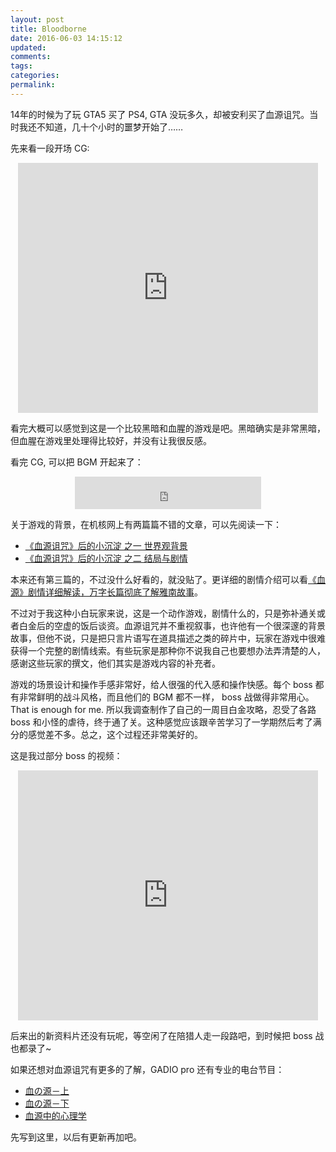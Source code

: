 ```yaml
---
layout: post
title: Bloodborne
date: 2016-06-03 14:15:12
updated:
comments:
tags:
categories:
permalink:
---
```


14年的时候为了玩 GTA5 买了 PS4, GTA 没玩多久，却被安利买了血源诅咒。当时我还不知道，几十个小时的噩梦开始了……

先来看一段开场 CG:

<center><iframe src="http://www.tudou.com/programs/view/html5embed.action?type=0&code=OVMSOSKLxI0&lcode=&resourceId=22183862_06_05_99" allowtransparency="true" allowfullscreen="true" allowfullscreenInteractive="true" scrolling="no" border="0" frameborder="0" style="width:480px;height:400px;"></iframe></center>

看完大概可以感觉到这是一个比较黑暗和血腥的游戏是吧。黑暗确实是非常黑暗，但血腥在游戏里处理得比较好，并没有让我很反感。

看完 CG, 可以把 BGM 开起来了：

<center><iframe frameborder="no" border="0" marginwidth="0" marginheight="0" width=298 height=52 src="http://music.163.com/outchain/player?type=2&id=407759965&auto=0&height=32"></iframe></center>

关于游戏的背景，在机核网上有两篇篇不错的文章，可以先阅读一下：
- [《血源诅咒》后的小沉淀 之一 世界观背景](http://www.g-cores.com/articles/15790)
- [《血源诅咒》后的小沉淀 之二 结局与剧情](http://www.g-cores.com/articles/15846)

本来还有第三篇的，不过没什么好看的，就没贴了。更详细的剧情介绍可以看[《血源》剧情详细解读，万字长篇彻底了解雅南故事](http://bbs.tgbus.com/thread-6002634-1-1.html)。

不过对于我这种小白玩家来说，这是一个动作游戏，剧情什么的，只是弥补通关或者白金后的空虚的饭后谈资。血源诅咒并不重视叙事，也许他有一个很深邃的背景故事，但他不说，只是把只言片语写在道具描述之类的碎片中，玩家在游戏中很难获得一个完整的剧情线索。有些玩家是那种你不说我自己也要想办法弄清楚的人，感谢这些玩家的撰文，他们其实是游戏内容的补充者。

游戏的场景设计和操作手感非常好，给人很强的代入感和操作快感。每个 boss 都有非常鲜明的战斗风格，而且他们的 BGM 都不一样， boss 战做得非常用心。That is enough for me. 所以我调查制作了自己的一周目白金攻略，忍受了各路 boss 和小怪的虐待，终于通了关。这种感觉应该跟辛苦学习了一学期然后考了满分的感觉差不多。总之，这个过程还非常美好的。

这是我过部分 boss 的视频：

<center><iframe src="http://www.tudou.com/programs/view/html5embed.action?type=0&code=fpwKRH1yugM&lcode=&resourceId=22183862_06_05_99" allowtransparency="true" allowfullscreen="true" allowfullscreenInteractive="true" scrolling="no" border="0" frameborder="0" style="width:480px;height:400px;"></iframe></center>

后来出的新资料片还没有玩呢，等空闲了在陪猎人走一段路吧，到时候把 boss 战也都录了~

如果还想对血源诅咒有更多的了解，GADIO pro 还有专业的电台节目：
- [血の源－上](http://www.g-cores.com/volumes/15138)
- [血の源－下](http://www.g-cores.com/volumes/15166)
- [血源中的心理学](http://www.g-cores.com/volumes/15032)

先写到这里，以后有更新再加吧。
